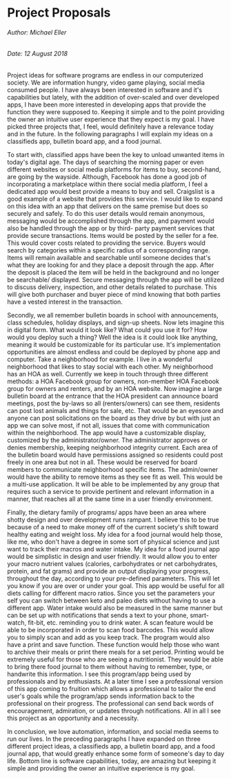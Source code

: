 # Project Proposals
###### Author: Michael Eller
###### Date: 12 August 2018

Project ideas for software programs are endless in our computerized
society. We are information hungry, video game playing, social media
consumed people. I have always been interested in software and it's
capabilities but lately, with the addition of over-scaled and over
developed apps, I have been more interested in developing apps that
provide the function they were supposed to. Keeping it simple and to
the point providing the owner an intuitive user experience that they
expect is my goal. I have picked three projects that, I feel, would
definitely have a relevance today and in the future. In the following
paragraphs I will explain my ideas on a classifieds app, bulletin board
app, and a food journal.

To start with, classified apps have been the key to unload unwanted
items in today's digital age. The days of searching the morning paper
or even different websites or social media platforms for items to buy,
second-hand, are going by the wayside. Although, Facebook has done a
good job of incorporating a marketplace within there social media
platform, I feel a dedicated app would best provide a means to buy and
sell. Craigslist is a good example of a website that provides this
service. I would like to expand on this idea with an app that delivers
on the same premise but does so securely and safely. To do this user
details would remain anonymous, messaging would be accomplished through
the app, and payment would also be handled through the app or by third-
party payment services that provide secure transactions. Items would be
posted by the seller for a fee. This would cover costs related to
providing the service. Buyers would search by categories within a
specific radius of a corresponding range. Items will remain available
and searchable until someone decides that's what they are looking for
and they place a deposit through the app. After the deposit is placed
the item will be held in the background and no longer be searchable/
displayed. Secure messaging through the app will be utilized to discuss
delivery, inspection, and other details related to purchase. This will
give both purchaser and buyer piece of mind knowing that both parties
have a vested interest in the transaction.

Secondly, we all remember bulletin boards in school with announcements,
class schedules, holiday displays, and sign-up sheets. Now lets imagine this
in digital form. What would it look like? What could you use it for? How
would you deploy such a thing? Well the idea is it could look like anything,
meaning it would be customizable for its particular use. It's implementation
opportunities are almost endless and could be deployed by phone app and
computer. Take a neighborhood for example. I live in a wonderful neighborhood
that likes to stay social with each other. My neighborhood has an HOA as well.
Currently we keep in touch through three different methods: a HOA Facebook
group for owners, non-member HOA Facebook group for owners and renters, and
by an HOA website. Now imagine a large bulletin board at the entrance that
the HOA president can announce board meetings, post the by-laws so all
(renters/owners) can see them, residents can post lost animals and things for
sale, etc. That would be an eyesore and anyone can post solicitations on the
board as they drive by but with just an app we can solve most, if not all,
issues that come with communication within the neighborhood. The app would
have a customizable display, customized by the administrator/owner. The
administrator approves or denies membership, keeping neighborhood integrity
current. Each area of the bulletin board would have permissions assigned so
residents could post freely in one area but not in all. These would be
reserved for board members to communicate neighborhood specific items. The
admin/owner would have the ability to remove items as they see fit as well.
This would be a multi-use application. It will be able to be implemented by
any group that requires such a service to provide pertinent and relevant
information in a manner, that reaches all at the same time in a user friendly
environment.

Finally,  the dietary family of programs/ apps have been an area where shotty
design and over development runs rampant. I believe this to be true because
of a need to make money off of the current society's shift toward healthy
eating and weight loss. My idea for a food journal would help those, like me,
who don't have a degree in some sort of physical science and just want to
track their macros and water intake. My idea for a food journal app would be
simplistic in design and user friendly. It would allow you to enter your
macro nutrient values (calories, carbohydrates or net carbohydrates, protein,
and fat grams) and provide an output displaying your progress, throughout
the day, according to your pre-defined parameters. This will let you know if
you are over or under your goal. This app would be useful for all diets
calling for different macro ratios. Since you set the parameters your self
you can switch between keto and paleo diets without having to use a different
app. Water intake would also be measured in the same manner but can be set up
with notifications that sends a text to your phone, smart-watch, fit-bit,
etc. reminding you to drink water. A scan feature would be able to be
incorporated in order to scan food barcodes. This would allow you to simply
scan and add as you keep track. The program would also have a print and save
function. These function would help those who want to archive their meals or
print there meals for a set period. Printing would be extremely useful for
those who are seeing a nutritionist. They would be able to bring there food
journal to them without having to remember, type, or handwrite this
information. I see this program/app being used by professionals and by
enthusiasts. At a later time I see a professional version of this app coming
to fruition which allows a professional to tailor the end user's goals while
the program/app sends information back to the professional on their progress.
The professional can send back words of encouragement, admiration, or updates
through notifications. All in all I see this project as an opportunity and a
necessity.

In conclusion, we love automation, information, and social media seems to run
our lives. In the preceding paragraphs I have expanded on three different
project ideas, a classifieds app, a bulletin board app, and a food journal
app, that would greatly enhance some form of someone's day to day life.
Bottom line is software capabilities, today, are amazing but keeping it
simple and providing the owner an intuitive experience is my goal.
